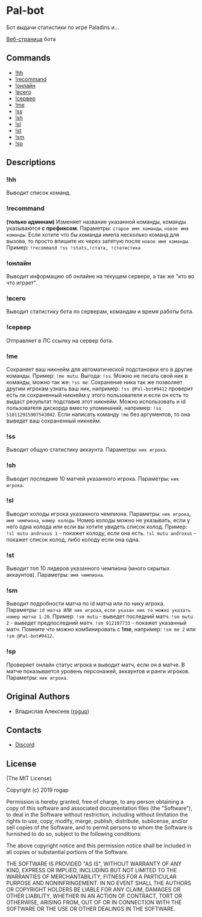 # Pal-bot

Бот выдачи статистики по игре Paladins и...

[Веб-страница](https://webmyself.ru/pal-bot/) бота

## Commands

* [!hh](#hh)
* [!recommand](#recommand)
* [!онлайн](#онлайн)
* [!всего](#всего)
* [!сервер](#сервер)
* [!me](#me)
* [!ss](#ss)
* [!sh](#sh)
* [!sl](#sl)
* [!st](#st)
* [!sm](#sm)
* [!sp](#sp)

## Descriptions

### !hh

Выводит список команд.

### !recommand

__(только админам)__ Изменяет название указанной команды, команды указываются __с префиксом__. Параметры: `старое имя команды`, `новое имя команды`. Если хотите что бы команда имела несколько команд для вызова, то просто впишите их через запятую после `новое имя команды`. Пример: `!recommand !ss !stats,!стата, !статистика`

### !онлайн

Выводит информацию об онлайне на текущем сервере, а так же "кто во что играет".

### !всего

Выводит статистику бота по серверам, командам и время работы бота.

### !сервер

Отправляет в ЛС ссылку на сервер бота.

### !me

Сохраняет ваш никнейм для автоматической подстановки его в другие команды. Пример: `!me mutu`. Выгода: `!ss`. Можно не писать свой ник в команды, можно так же: `!ss me`. Сохранение ника так же позволяет другим игрокам узнать ваш ник, например: `!ss @Pal-bot#9412` проверит есть ли сохраненный никнейм у этого пользователя и если он есть то выдаст результат подставив этот никнейм. Можно использовать и id пользователя дискорда вместо упоминаний, например: `!ss 510112915907543042`. Если написать команду `!me` без аргументов, то она выведет ваш сохраненный никнейм.

### !ss

Выводит общую статистику аккаунта. Параметры: `ник игрока`.

### !sh

Выводит последние 10 матчей указанного игрока. Параметры: `ник игрока`.

### !sl

Выводит колоды игрока указанного чемпиона. Параметры: `ник игрока`, `имя чемпиона`, `номер колоды`. Номер колоды можно не указывать, если у него одна колода или если вы хотите увидеть список колод. Пример: `!sl mutu androxus 1` - покажет колоду, если она есть. `!sl mutu androxus` - покажет список колод, либо колоду если она одна.

### !st

Выводит топ 10 лидеров указанного чемпиона (много скрытых аккаунтов). Параметры: `имя чемпиона`.

### !sm

Выводит подробности матча по id матча или по нику игрока. Параметры: `id матча ИЛИ ник игрока`, `если указан ник то можно указать номер матча 1-20`. Пример: `!sm mutu` - выведет последний матч. `!sm mutu 2` - выведет предпоследний матч. `!sm 912107733` - покажет указанный матч. Помните что можно комбинировать с __!me__, например: `!sm me 2` или `!sm @Pal-bot#9412`.

### !sp

Проверяет онлайн статус игрока и выводит матч, если он в матче. В матче показывается уровень персонажей, аккаунтов и ранги игроков. Параметры: `ник игрока`.

## Original Authors

* Владислав Алексеев ([rogup](https://github.com/rogap))

## Contacts

* [Discord](https://discord.gg/RG9WQtP)

## License

(The MIT License)

Copyright (c) 2019 rogap

Permission is hereby granted, free of charge, to any person obtaining a copy
of this software and associated documentation files (the "Software"), to deal
in the Software without restriction, including without limitation the rights
to use, copy, modify, merge, publish, distribute, sublicense, and/or sell
copies of the Software, and to permit persons to whom the Software is
furnished to do so, subject to the following conditions:

The above copyright notice and this permission notice shall be included in all
copies or substantial portions of the Software.

THE SOFTWARE IS PROVIDED "AS IS", WITHOUT WARRANTY OF ANY KIND, EXPRESS OR
IMPLIED, INCLUDING BUT NOT LIMITED TO THE WARRANTIES OF MERCHANTABILITY,
FITNESS FOR A PARTICULAR PURPOSE AND NONINFRINGEMENT. IN NO EVENT SHALL THE
AUTHORS OR COPYRIGHT HOLDERS BE LIABLE FOR ANY CLAIM, DAMAGES OR OTHER
LIABILITY, WHETHER IN AN ACTION OF CONTRACT, TORT OR OTHERWISE, ARISING FROM,
OUT OF OR IN CONNECTION WITH THE SOFTWARE OR THE USE OR OTHER DEALINGS IN THE
SOFTWARE.
